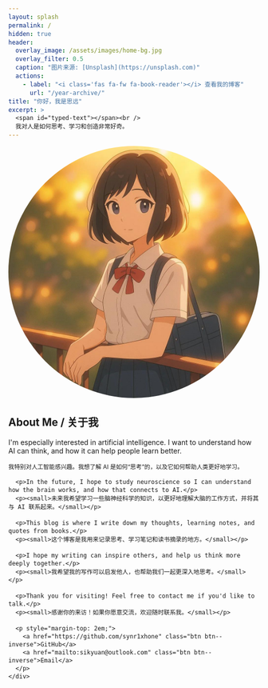 ```yaml
---
layout: splash
permalink: /
hidden: true
header:
  overlay_image: /assets/images/home-bg.jpg
  overlay_filter: 0.5
  caption: "图片来源: [Unsplash](https://unsplash.com)"
  actions:
    - label: "<i class='fas fa-fw fa-book-reader'></i> 查看我的博客"
      url: "/year-archive/"
title: "你好，我是思远"
excerpt: >
  <span id="typed-text"></span><br />
  我对人是如何思考、学习和创造非常好奇。
---
```


<!-- 这是一个分隔符，让主页的结构更清晰 -->
<div class="feature__wrapper">
<div class="feature__item">

<!-- =================================================================== -->
<!--      详细的双语“关于我”介绍部分 (保持静态，方便阅读)           -->
<!-- =================================================================== -->

<div class="archive__item">
  <div class="archive__item-teaser">
    <img src="/assets/images/siyuan-avatar.jpg" alt="思远" style="border-radius: 50%;">
  </div>
  <div class="archive__item-body">
    <h2 class="archive__item-title">About Me / 关于我</h2>
    <div class="archive__item-excerpt">
      <p>I'm especially interested in artificial intelligence. I want to understand how AI can think, and how it can help people learn better.</p>
      <p><small>我特别对人工智能感兴趣。我想了解 AI 是如何“思考”的，以及它如何帮助人类更好地学习。</small></p>

      <p>In the future, I hope to study neuroscience so I can understand how the brain works, and how that connects to AI.</p>
      <p><small>未来我希望学习一些脑神经科学的知识，以更好地理解大脑的工作方式，并将其与 AI 联系起来。</small></p>

      <p>This blog is where I write down my thoughts, learning notes, and quotes from books.</p>
      <p><small>这个博客是我用来记录思考、学习笔记和读书摘录的地方。</small></p>

      <p>I hope my writing can inspire others, and help us think more deeply together.</p>
      <p><small>我希望我的写作可以启发他人，也帮助我们一起更深入地思考。</small></p>

      <p>Thank you for visiting! Feel free to contact me if you'd like to talk.</p>
      <p><small>感谢你的来访！如果你愿意交流，欢迎随时联系我。</small></p>
      
      <p style="margin-top: 2em;">
        <a href="https://github.com/synr1xhone" class="btn btn--inverse">GitHub</a>
        <a href="mailto:sikyuan@outlook.com" class="btn btn--inverse">Email</a>
      </p>
    </div>
  </div>
</div>

</div>
</div>

<!-- =================================================================== -->
<!--      打字机效果的“魔法”脚本 (重新添加回来)                     -->
<!-- =================================================================== -->

<script src="https://cdn.jsdelivr.net/npm/typed.js@2.0.12"></script>
<script>
  var typed = new Typed('#typed-text', {
    strings: [
      "我是一名高中生。",
      "I am a High School Student.",
      "我是一名探索者。",
      "I am a Curious Explorer.",
      "我是一名未来的工程师。",
      "I am an Aspiring Engineer."
    ],
    typeSpeed: 80,
    backSpeed: 40,
    loop: true,
    showCursor: true,
    cursorChar: ' |'
  });
</script>
